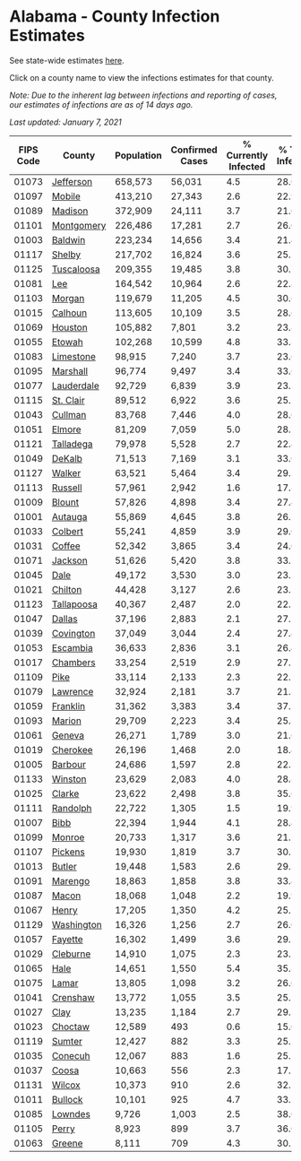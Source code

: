 # Alabama - County Infection Estimates

See state-wide estimates [here](/infections/us-al).

Click on a county name to view the infections estimates for that county.

*Note: Due to the inherent lag between infections and reporting of cases, our estimates of infections are as of 14 days ago.*

*Last updated: January 7, 2021*

|   FIPS Code |                   County |   Population |   Confirmed Cases |   % Currently Infected |   % Total Infected |
|-------------|--------------------------|--------------|-------------------|------------------------|--------------------|
|       01073 |   [Jefferson](jefferson) |      658,573 |            56,031 |                    4.5 |               28.0 |
|       01097 |         [Mobile](mobile) |      413,210 |            27,343 |                    2.6 |               22.9 |
|       01089 |       [Madison](madison) |      372,909 |            24,111 |                    3.7 |               21.0 |
|       01101 | [Montgomery](montgomery) |      226,486 |            17,281 |                    2.7 |               26.0 |
|       01003 |       [Baldwin](baldwin) |      223,234 |            14,656 |                    3.4 |               21.4 |
|       01117 |         [Shelby](shelby) |      217,702 |            16,824 |                    3.6 |               25.3 |
|       01125 | [Tuscaloosa](tuscaloosa) |      209,355 |            19,485 |                    3.8 |               30.7 |
|       01081 |               [Lee](lee) |      164,542 |            10,964 |                    2.6 |               22.8 |
|       01103 |         [Morgan](morgan) |      119,679 |            11,205 |                    4.5 |               30.6 |
|       01015 |       [Calhoun](calhoun) |      113,605 |            10,109 |                    3.5 |               28.6 |
|       01069 |       [Houston](houston) |      105,882 |             7,801 |                    3.2 |               23.8 |
|       01055 |         [Etowah](etowah) |      102,268 |            10,599 |                    4.8 |               33.8 |
|       01083 |   [Limestone](limestone) |       98,915 |             7,240 |                    3.7 |               23.6 |
|       01095 |     [Marshall](marshall) |       96,774 |             9,497 |                    3.4 |               33.6 |
|       01077 | [Lauderdale](lauderdale) |       92,729 |             6,839 |                    3.9 |               23.7 |
|       01115 |   [St. Clair](st.-clair) |       89,512 |             6,922 |                    3.6 |               25.2 |
|       01043 |       [Cullman](cullman) |       83,768 |             7,446 |                    4.0 |               28.6 |
|       01051 |         [Elmore](elmore) |       81,209 |             7,059 |                    5.0 |               28.2 |
|       01121 |   [Talladega](talladega) |       79,978 |             5,528 |                    2.7 |               22.4 |
|       01049 |         [DeKalb](dekalb) |       71,513 |             7,169 |                    3.1 |               33.0 |
|       01127 |         [Walker](walker) |       63,521 |             5,464 |                    3.4 |               29.3 |
|       01113 |       [Russell](russell) |       57,961 |             2,942 |                    1.6 |               17.8 |
|       01009 |         [Blount](blount) |       57,826 |             4,898 |                    3.4 |               27.4 |
|       01001 |       [Autauga](autauga) |       55,869 |             4,645 |                    3.8 |               26.5 |
|       01033 |       [Colbert](colbert) |       55,241 |             4,859 |                    3.9 |               29.0 |
|       01031 |         [Coffee](coffee) |       52,342 |             3,865 |                    3.4 |               24.0 |
|       01071 |       [Jackson](jackson) |       51,626 |             5,420 |                    3.8 |               33.7 |
|       01045 |             [Dale](dale) |       49,172 |             3,530 |                    3.0 |               23.5 |
|       01021 |       [Chilton](chilton) |       44,428 |             3,127 |                    2.6 |               23.7 |
|       01123 | [Tallapoosa](tallapoosa) |       40,367 |             2,487 |                    2.0 |               22.1 |
|       01047 |         [Dallas](dallas) |       37,196 |             2,883 |                    2.1 |               27.7 |
|       01039 |   [Covington](covington) |       37,049 |             3,044 |                    2.4 |               27.4 |
|       01053 |     [Escambia](escambia) |       36,633 |             2,836 |                    3.1 |               26.4 |
|       01017 |     [Chambers](chambers) |       33,254 |             2,519 |                    2.9 |               27.7 |
|       01109 |             [Pike](pike) |       33,114 |             2,133 |                    2.3 |               22.1 |
|       01079 |     [Lawrence](lawrence) |       32,924 |             2,181 |                    3.7 |               21.3 |
|       01059 |     [Franklin](franklin) |       31,362 |             3,383 |                    3.4 |               37.7 |
|       01093 |         [Marion](marion) |       29,709 |             2,223 |                    3.4 |               25.3 |
|       01061 |         [Geneva](geneva) |       26,271 |             1,789 |                    3.0 |               21.6 |
|       01019 |     [Cherokee](cherokee) |       26,196 |             1,468 |                    2.0 |               18.4 |
|       01005 |       [Barbour](barbour) |       24,686 |             1,597 |                    2.8 |               22.3 |
|       01133 |       [Winston](winston) |       23,629 |             2,083 |                    4.0 |               28.8 |
|       01025 |         [Clarke](clarke) |       23,622 |             2,498 |                    3.8 |               35.6 |
|       01111 |     [Randolph](randolph) |       22,722 |             1,305 |                    1.5 |               19.9 |
|       01007 |             [Bibb](bibb) |       22,394 |             1,944 |                    4.1 |               28.4 |
|       01099 |         [Monroe](monroe) |       20,733 |             1,317 |                    3.6 |               21.1 |
|       01107 |       [Pickens](pickens) |       19,930 |             1,819 |                    3.7 |               30.2 |
|       01013 |         [Butler](butler) |       19,448 |             1,583 |                    2.6 |               29.3 |
|       01091 |       [Marengo](marengo) |       18,863 |             1,858 |                    3.8 |               33.4 |
|       01087 |           [Macon](macon) |       18,068 |             1,048 |                    2.2 |               19.9 |
|       01067 |           [Henry](henry) |       17,205 |             1,350 |                    4.2 |               25.5 |
|       01129 | [Washington](washington) |       16,326 |             1,256 |                    2.7 |               26.0 |
|       01057 |       [Fayette](fayette) |       16,302 |             1,499 |                    3.6 |               29.5 |
|       01029 |     [Cleburne](cleburne) |       14,910 |             1,075 |                    2.3 |               23.2 |
|       01065 |             [Hale](hale) |       14,651 |             1,550 |                    5.4 |               35.8 |
|       01075 |           [Lamar](lamar) |       13,805 |             1,098 |                    3.2 |               26.0 |
|       01041 |     [Crenshaw](crenshaw) |       13,772 |             1,055 |                    3.5 |               25.1 |
|       01027 |             [Clay](clay) |       13,235 |             1,184 |                    2.7 |               29.7 |
|       01023 |       [Choctaw](choctaw) |       12,589 |               493 |                    0.6 |               15.0 |
|       01119 |         [Sumter](sumter) |       12,427 |               882 |                    3.3 |               25.7 |
|       01035 |       [Conecuh](conecuh) |       12,067 |               883 |                    1.6 |               25.7 |
|       01037 |           [Coosa](coosa) |       10,663 |               556 |                    2.3 |               17.2 |
|       01131 |         [Wilcox](wilcox) |       10,373 |               910 |                    2.6 |               32.5 |
|       01011 |       [Bullock](bullock) |       10,101 |               925 |                    4.7 |               33.1 |
|       01085 |       [Lowndes](lowndes) |        9,726 |             1,003 |                    2.5 |               38.0 |
|       01105 |           [Perry](perry) |        8,923 |               899 |                    3.7 |               36.0 |
|       01063 |         [Greene](greene) |        8,111 |               709 |                    4.3 |               30.7 |